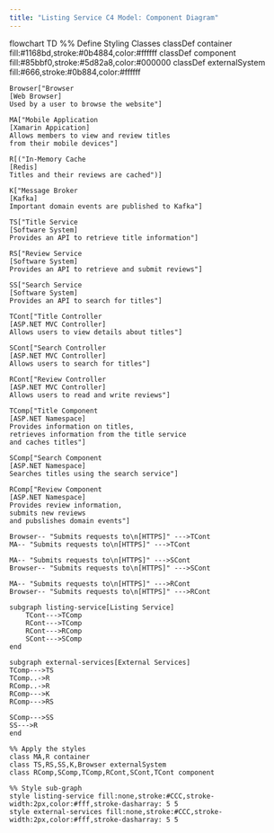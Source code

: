```yaml
---
title: "Listing Service C4 Model: Component Diagram"
---
```

flowchart TD
    %% Define Styling Classes
    classDef container fill:#1168bd,stroke:#0b4884,color:#ffffff
    classDef component fill:#85bbf0,stroke:#5d82a8,color:#000000
    classDef externalSystem fill:#666,stroke:#0b884,color:#ffffff

    Browser["Browser
    [Web Browser]
    Used by a user to browse the website"]

    MA["Mobile Application
    [Xamarin Appication]
    Allows members to view and review titles
    from their mobile devices"]

    R[("In-Memory Cache
    [Redis]
    Titles and their reviews are cached")]

    K["Message Broker
    [Kafka]
    Important domain events are published to Kafka"]

    TS["Title Service
    [Software System]
    Provides an API to retrieve title information"]

    RS["Review Service
    [Software System]
    Provides an API to retrieve and submit reviews"]

    SS["Search Service
    [Software System]
    Provides an API to search for titles"]
    
    TCont["Title Controller
    [ASP.NET MVC Controller]
    Allows users to view details about titles"]

    SCont["Search Controller
    [ASP.NET MVC Controller]
    Allows users to search for titles"]

    RCont["Review Controller
    [ASP.NET MVC Controller]
    Allows users to read and write reviews"]

    TComp["Title Component
    [ASP.NET Namespace]
    Provides information on titles,
    retrieves information from the title service
    and caches titles"]

    SComp["Search Component
    [ASP.NET Namespace]
    Searches titles using the search service"]

    RComp["Review Component
    [ASP.NET Namespace]
    Provides review information,
    submits new reviews
    and pubslishes domain events"]

    Browser-- "Submits requests to\n[HTTPS]" --->TCont
    MA-- "Submits requests to\n[HTTPS]" --->TCont
    
    MA-- "Submits requests to\n[HTTPS]" --->SCont
    Browser-- "Submits requests to\n[HTTPS]" --->SCont

    MA-- "Submits requests to\n[HTTPS]" --->RCont
    Browser-- "Submits requests to\n[HTTPS]" --->RCont

    subgraph listing-service[Listing Service]
        TCont--->TComp
        RCont--->TComp
        RCont--->RComp
        SCont--->SComp
    end
    
    subgraph external-services[External Services]
    TComp--->TS
    TComp..->R
    RComp..->R
    RComp--->K
    RComp--->RS

    SComp--->SS
    SS--->R
    end

    %% Apply the styles
    class MA,R container
    class TS,RS,SS,K,Browser externalSystem
    class RComp,SComp,TComp,RCont,SCont,TCont component
    
    %% Style sub-graph
    style listing-service fill:none,stroke:#CCC,stroke-width:2px,color:#fff,stroke-dasharray: 5 5
    style external-services fill:none,stroke:#CCC,stroke-width:2px,color:#fff,stroke-dasharray: 5 5
